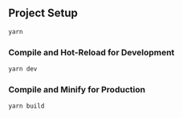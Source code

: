 ## Project Setup

```sh
yarn
```

### Compile and Hot-Reload for Development

```sh
yarn dev
```

### Compile and Minify for Production

```sh
yarn build
```

